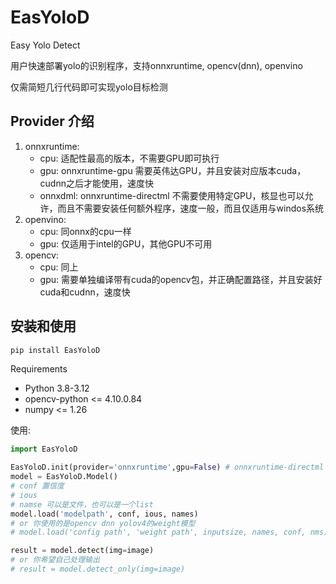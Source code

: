 # EasYoloD

Easy Yolo Detect

用户快速部署yolo的识别程序，支持onnxruntime, opencv(dnn), openvino

仅需简短几行代码即可实现yolo目标检测

## Provider 介绍

1. onnxruntime:
    + cpu: 适配性最高的版本，不需要GPU即可执行
    + gpu: onnxruntime-gpu 需要英伟达GPU，并且安装对应版本cuda，cudnn之后才能使用，速度快
    + onnxdml: onnxruntime-directml 不需要使用特定GPU，核显也可以允许，而且不需要安装任何额外程序，速度一般，而且仅适用与windos系统
1. openvino: 
    + cpu: 同onnx的cpu一样
    + gpu: 仅适用于intel的GPU，其他GPU不可用
1. opencv: 
    + cpu: 同上
    + gpu: 需要单独编译带有cuda的opencv包，并正确配置路径，并且安装好cuda和cudnn，速度快

## 安装和使用

```bash
pip install EasYoloD
```

Requirements
+ Python 3.8-3.12
+ opencv-python <= 4.10.0.84
+ numpy <= 1.26

使用: 

```python
import EasYoloD

EasYoloD.init(provider='onnxruntime',gpu=False) # onnxruntime-directml 则使用onnxdml，openvino使用 openvino
model = EasYoloD.Model()
# conf 置信度
# ious
# namse 可以是文件，也可以是一个list
model.load('modelpath', conf, ious, names)
# or 你使用的是opencv dnn yolov4的weight模型
# model.load('config path', 'weight path', inputsize, names, conf, nms)

result = model.detect(img=image)
# or 你希望自己处理输出
# result = model.detect_only(img=image)
```
